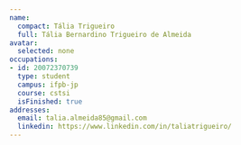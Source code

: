 ```yaml
---
name:
  compact: Tália Trigueiro
  full: Tália Bernardino Trigueiro de Almeida
avatar:
  selected: none
occupations:
- id: 20072370739
  type: student
  campus: ifpb-jp
  course: cstsi
  isFinished: true
addresses:
  email: talia.almeida85@gmail.com
  linkedin: https://www.linkedin.com/in/taliatrigueiro/
---
```

